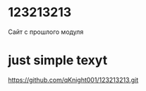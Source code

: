 # 123213213
 Сайт с прошлого модуля
# just simple texyt
 https://github.com/qKnight001/123213213.git